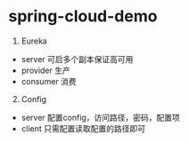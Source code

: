 # spring-cloud-demo
1. Eureka

  - server 可启多个副本保证高可用
  - provider 生产
  - consumer 消费

2. Config

 - server 配置config，访问路径，密码，配置项
 - client 只需配置读取配置的路径即可
 
 
